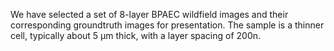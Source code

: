 We have selected a set of 8-layer BPAEC wildfield images and their corresponding groundtruth images for presentation. The sample is a thinner cell, typically about 5 µm thick, with a layer spacing of 200n.
